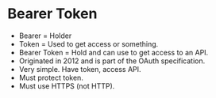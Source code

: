 # Bearer Token 

* Bearer = Holder
* Token = Used to get access or something. 
* Bearer Token = Hold and can use to get access to an API. 
* Originated in 2012 and is part of the OAuth specification. 
* Very simple. Have token, access API. 
* Must protect token. 
* Must use HTTPS (not HTTP). 
